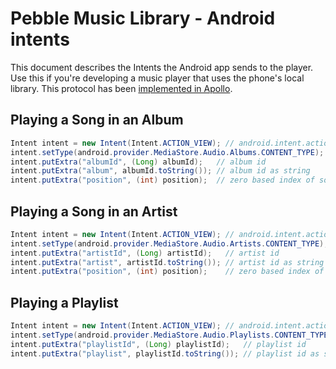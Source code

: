 # Pebble Music Library - Android intents

This document describes the Intents the Android app sends to the player.
Use this if you're developing a music player that uses the phone's local library.
This protocol has been [implemented in Apollo](https://github.com/CyanogenMod/android_packages_apps_Apollo/commit/4e5a01cb19abd2cb549ddf371dabadf7456b4fde).

## Playing a Song in an Album

```java
Intent intent = new Intent(Intent.ACTION_VIEW); // android.intent.action.VIEW
intent.setType(android.provider.MediaStore.Audio.Albums.CONTENT_TYPE); // vnd.android.cursor.dir/albums
intent.putExtra("albumId", (Long) albumId);   // album id
intent.putExtra("album", albumId.toString()); // album id as string
intent.putExtra("position", (int) position);  // zero based index of song in album
```

## Playing a Song in an Artist

```java
Intent intent = new Intent(Intent.ACTION_VIEW); // android.intent.action.VIEW
intent.setType(android.provider.MediaStore.Audio.Artists.CONTENT_TYPE); // vnd.android.cursor.dir/artists
intent.putExtra("artistId", (Long) artistId);   // artist id
intent.putExtra("artist", artistId.toString()); // artist id as string
intent.putExtra("position", (int) position);    // zero based index of song in artist
```

## Playing a Playlist

```java
Intent intent = new Intent(Intent.ACTION_VIEW); // android.intent.action.VIEW
intent.setType(android.provider.MediaStore.Audio.Playlists.CONTENT_TYPE); // vnd.android.cursor.dir/playlist
intent.putExtra("playlistId", (Long) playlistId);   // playlist id
intent.putExtra("playlist", playlistId.toString()); // playlist id as string
```

